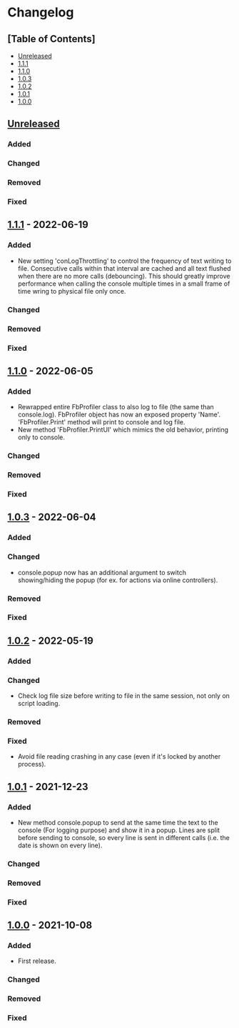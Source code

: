 # Changelog

## [Table of Contents]
- [Unreleased](#unreleased)
- [1.1.1](#111---2022-06-19)
- [1.1.0](#110---2022-06-05)
- [1.0.3](#103---2022-05-04)
- [1.0.2](#102---2022-05-19)
- [1.0.1](#101---2021-12-23)
- [1.0.0](#100---2021-10-08)

## [Unreleased][]
### Added
### Changed
### Removed
### Fixed

## [1.1.1] - 2022-06-19
### Added
- New setting 'conLogThrottling' to control the frequency of text writing to file. Consecutive calls within that interval are cached and all text flushed when there are no more calls (debouncing). This should greatly improve performance when calling the console multiple times in a small frame of time wring to physical file only once.
### Changed
### Removed
### Fixed

## [1.1.0] - 2022-06-05
### Added
- Rewrapped entire FbProfiler class to also log to file (the same than console.log). FbProfiler object has now an exposed property 'Name'. 'FbProfiler.Print' method will print to console and log file.
- New method 'FbProfiler.PrintUI' which mimics the old behavior, printing only to console.
### Changed
### Removed
### Fixed

## [1.0.3] - 2022-06-04
### Added
### Changed
- console.popup now has an additional argument to switch showing/hiding the popup (for ex. for actions via online controllers).
### Removed
### Fixed

## [1.0.2] - 2022-05-19
### Added
### Changed
- Check log file size before writing to file in the same session, not only on script loading.
### Removed
### Fixed
- Avoid file reading crashing in any case (even if it's locked by another process).

## [1.0.1] - 2021-12-23
### Added
- New method console.popup to send at the same time the text to the console (For logging purpose) and show it in a popup. Lines are split before sending to console, so every line is sent in different calls (i.e. the date is shown on every line).
### Changed
### Removed
### Fixed

## [1.0.0] - 2021-10-08
### Added
- First release.
### Changed
### Removed
### Fixed

[Unreleased]: https://github.com/regorxxx/Console-SMP/compare/v1.1.1...HEAD
[1.1.1]: https://github.com/regorxxx/Console-SMP/compare/v1.1.0...v1.1.1
[1.1.0]: https://github.com/regorxxx/Console-SMP/compare/v1.0.3...v1.1.0
[1.0.3]: https://github.com/regorxxx/Console-SMP/compare/v1.0.2...v1.0.3
[1.0.2]: https://github.com/regorxxx/Console-SMP/compare/v1.0.1...v1.0.2
[1.0.1]: https://github.com/regorxxx/Console-SMP/compare/v1.0.0...v1.0.1
[1.0.0]: https://github.com/regorxxx/Console-SMP/compare/c21c65f...v1.0.0
